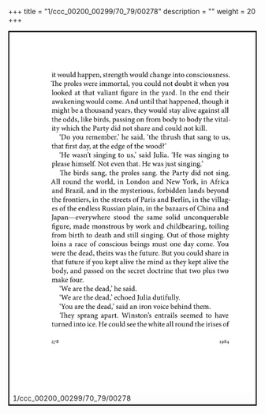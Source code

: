 +++
title = "1/ccc_00200_00299/70_79/00278"
description = ""
weight = 20
+++

<table style="border:2px solid black;max-width:800px;max-height:800px;" 
><tr><td>
<img class="center-fit-jpg"
src="/jpg_/out_jpg_1984__278.jpg">
1/ccc_00200_00299/70_79/00278
</img></td></tr></table>
